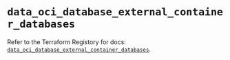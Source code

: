 # `data_oci_database_external_container_databases`

Refer to the Terraform Registory for docs: [`data_oci_database_external_container_databases`](https://registry.terraform.io/providers/oracle/oci/6.18.0/docs/data-sources/database_external_container_databases).
